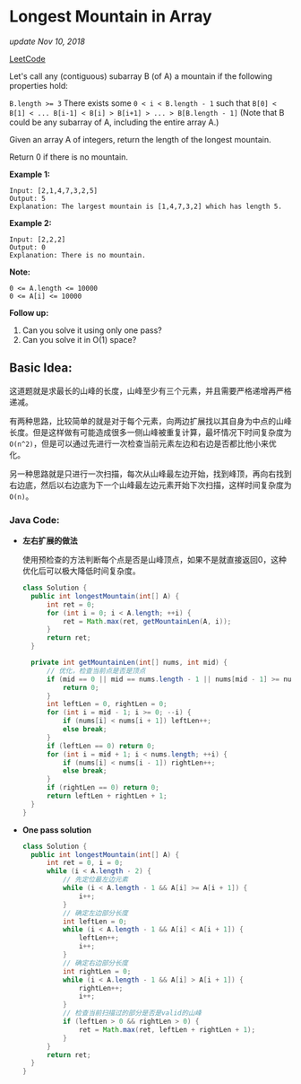 # Longest Mountain in Array

_update Nov 10, 2018_

[LeetCode](https://leetcode.com/problems/longest-mountain-in-array)

Let's call any \(contiguous\) subarray B \(of A\) a mountain if the following properties hold:

`B.length >= 3` There exists some `0 < i < B.length - 1` such that `B[0] < B[1] < ... B[i-1] < B[i] > B[i+1] > ... > B[B.length - 1]` \(Note that B could be any subarray of A, including the entire array A.\)

Given an array A of integers, return the length of the longest mountain.

Return 0 if there is no mountain.

**Example 1:**

```text
Input: [2,1,4,7,3,2,5]
Output: 5
Explanation: The largest mountain is [1,4,7,3,2] which has length 5.
```

**Example 2:**

```text
Input: [2,2,2]
Output: 0
Explanation: There is no mountain.
```

**Note:**

```text
0 <= A.length <= 10000
0 <= A[i] <= 10000
```

**Follow up:**

1. Can you solve it using only one pass?
2. Can you solve it in O\(1\) space?

## Basic Idea:

这道题就是求最长的山峰的长度，山峰至少有三个元素，并且需要严格递增再严格递减。

有两种思路，比较简单的就是对于每个元素，向两边扩展找以其自身为中点的山峰长度。但是这样做有可能造成很多一侧山峰被重复计算，最坏情况下时间复杂度为`O(n^2)`，但是可以通过先进行一次检查当前元素左边和右边是否都比他小来优化。

另一种思路就是只进行一次扫描，每次从山峰最左边开始，找到峰顶，再向右找到右边底，然后以右边底为下一个山峰最左边元素开始下次扫描，这样时间复杂度为`O(n)`。

### Java Code:

* **左右扩展的做法**

  使用预检查的方法判断每个点是否是山峰顶点，如果不是就直接返回0，这种优化后可以极大降低时间复杂度。

  ```java
  class Solution {
    public int longestMountain(int[] A) {
        int ret = 0;
        for (int i = 0; i < A.length; ++i) {
            ret = Math.max(ret, getMountainLen(A, i));
        }
        return ret;
    }

    private int getMountainLen(int[] nums, int mid) {
        // 优化，检查当前点是否是顶点
        if (mid == 0 || mid == nums.length - 1 || nums[mid - 1] >= nums[mid] || nums[mid] <= nums[mid + 1]) {
            return 0;
        }
        int leftLen = 0, rightLen = 0;
        for (int i = mid - 1; i >= 0; --i) {
            if (nums[i] < nums[i + 1]) leftLen++;
            else break;
        }
        if (leftLen == 0) return 0;
        for (int i = mid + 1; i < nums.length; ++i) {
            if (nums[i] < nums[i - 1]) rightLen++;
            else break;
        }
        if (rightLen == 0) return 0;
        return leftLen + rightLen + 1;
    }
  }
  ```

* **One pass solution**

  ```java
  class Solution {
    public int longestMountain(int[] A) {
        int ret = 0, i = 0;
        while (i < A.length - 2) {
            // 先定位最左边元素
            while (i < A.length - 1 && A[i] >= A[i + 1]) {
                i++;
            }
            // 确定左边部分长度
            int leftLen = 0;
            while (i < A.length - 1 && A[i] < A[i + 1]) {
                leftLen++;
                i++;
            }
            // 确定右边部分长度
            int rightLen = 0;
            while (i < A.length - 1 && A[i] > A[i + 1]) {
                rightLen++;
                i++;
            }
            // 检查当前扫描过的部分是否是valid的山峰
            if (leftLen > 0 && rightLen > 0) {
                ret = Math.max(ret, leftLen + rightLen + 1);
            }
        }
        return ret;
    }
  }
  ```


